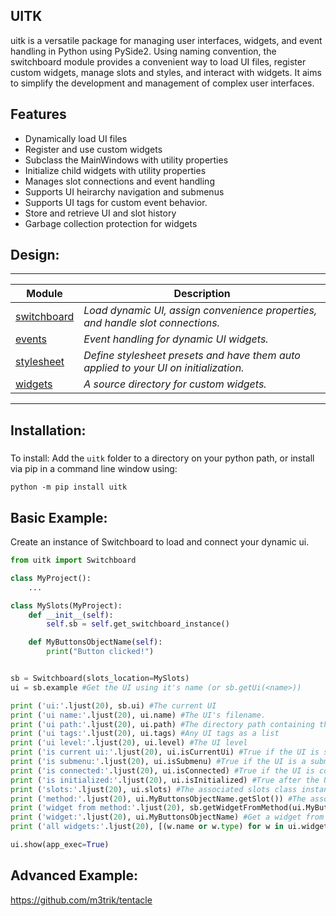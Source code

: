 ## UITK

<!-- short_description_start -->
uitk is a versatile package for managing user interfaces, widgets, and event handling in Python using PySide2. Using naming convention, the switchboard module provides a convenient way to load UI files, register custom widgets, manage slots and styles, and interact with widgets. It aims to simplify the development and management of complex user interfaces.
<!-- short_description_end -->

## Features

- Dynamically load UI files
- Register and use custom widgets
- Subclass the MainWindows with utility properties
- Initialize child widgets with utility properties
- Manages slot connections and event handling
- Supports UI heirarchy navigation and submenus
- Supports UI tags for custom event behavior.
- Store and retrieve UI and slot history
- Garbage collection protection for widgets

<!-- ![alt text](https://raw.githubusercontent.com/m3trik/tentacle/master/docs/toolkit_demo.gif) \*Example re-opening the last scene, renaming a material, and selecting geometry by that material. -->

## Design:
---
<!-- ## Structure: -->
<!-- ![alt text](https://raw.githubusercontent.com/m3trik/tentacle/master/docs/dependancy_graph.jpg) -->

Module | Description
------- | -------
[switchboard](https://github.com/m3trik/uitk/blob/main/uitk/switchboard.py) | *Load dynamic UI, assign convenience properties, and handle slot connections.*
[events](https://github.com/m3trik/uitk/blob/main/uitk/events.py) | *Event handling for dynamic UI widgets.*
[stylesheet](https://github.com/m3trik/tentacle/blob/main/uitk/stylesheet.py) | *Define stylesheet presets and have them auto applied to your UI on initialization.*
[widgets](https://github.com/m3trik/tentacle/blob/main/uitk/widgets) | *A source directory for custom widgets.*
---

## Installation:

#####

To install:
Add the `uitk` folder to a directory on your python path, or
install via pip in a command line window using:
```
python -m pip install uitk
```

## Basic Example:
Create an instance of Switchboard to load and connect your dynamic ui.
```python
from uitk import Switchboard

class MyProject():
    ...

class MySlots(MyProject):
    def __init__(self):
        self.sb = self.get_switchboard_instance()

    def MyButtonsObjectName(self):
        print("Button clicked!")


sb = Switchboard(slots_location=MySlots)
ui = sb.example #Get the UI using it's name (or sb.getUi(<name>))

print ('ui:'.ljust(20), sb.ui) #The current UI
print ('ui name:'.ljust(20), ui.name) #The UI's filename.
print ('ui path:'.ljust(20), ui.path) #The directory path containing the UI file
print ('ui tags:'.ljust(20), ui.tags) #Any UI tags as a list
print ('ui level:'.ljust(20), ui.level) #The UI level
print ('is current ui:'.ljust(20), ui.isCurrentUi) #True if the UI is set as current
print ('is submenu:'.ljust(20), ui.isSubmenu) #True if the UI is a submenu
print ('is connected:'.ljust(20), ui.isConnected) #True if the UI is connected to its slots
print ('is initialized:'.ljust(20), ui.isInitialized) #True after the UI is first shown
print ('slots:'.ljust(20), ui.slots) #The associated slots class instance
print ('method:'.ljust(20), ui.MyButtonsObjectName.getSlot()) #The associated slot
print ('widget from method:'.ljust(20), sb.getWidgetFromMethod(ui.MyButtonsObjectName.getSlot()))
print ('widget:'.ljust(20), ui.MyButtonsObjectName) #Get a widget from the UI by it's name
print ('all widgets:'.ljust(20), [(w.name or w.type) for w in ui.widgets]) #All widgets of the UI

ui.show(app_exec=True)
```
## Advanced Example:

https://github.com/m3trik/tentacle
